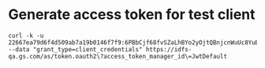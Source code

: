 # Generate access token for test client

```
curl -k -u 22667ea79d6f4d509ab7a19b0146f7f9:6PBbCjf68fvSZaLhBYo2yOjtQBnjcnWuUc8YuBvXZn84KdAnzsbXrF6jOgw8JzhL --data "grant_type=client_credentials" https://idfs-qa.gs.com/as/token.oauth2\?access_token_manager_id\=JwtDefault
```